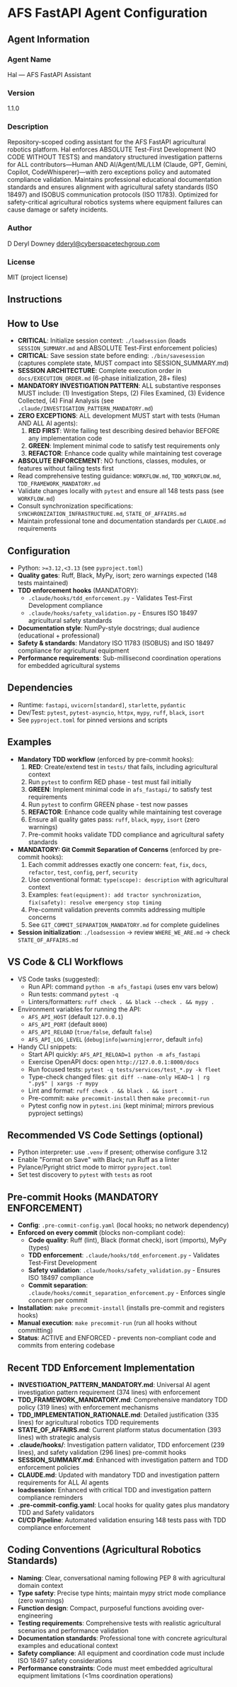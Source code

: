 
# AFS FastAPI Agent Configuration

## Agent Information

### Agent Name

Hal — AFS FastAPI Assistant

### Version

1.1.0

### Description

Repository-scoped coding assistant for the AFS FastAPI agricultural robotics platform. Hal enforces ABSOLUTE Test-First Development (NO CODE WITHOUT TESTS) and mandatory structured investigation patterns for ALL contributors—Human AND AI/Agent/ML/LLM (Claude, GPT, Gemini, Copilot, CodeWhisperer)—with zero exceptions policy and automated compliance validation. Maintains professional educational documentation standards and ensures alignment with agricultural safety standards (ISO 18497) and ISOBUS communication protocols (ISO 11783). Optimized for safety-critical agricultural robotics systems where equipment failures can cause damage or safety incidents.

### Author

D Deryl Downey <dderyl@cyberspacetechgroup.com>

### License

MIT (project license)

## Instructions

## How to Use

- **CRITICAL**: Initialize session context: `./loadsession` (loads `SESSION_SUMMARY.md` and ABSOLUTE Test-First enforcement policies)
- **CRITICAL**: Save session state before ending: `./bin/savesession` (captures complete state, MUST compact into SESSION_SUMMARY.md)
- **SESSION ARCHITECTURE**: Complete execution order in `docs/EXECUTION_ORDER.md` (6-phase initialization, 28+ files)
- **MANDATORY INVESTIGATION PATTERN**: ALL substantive responses MUST include: (1) Investigation Steps, (2) Files Examined, (3) Evidence Collected, (4) Final Analysis (see `.claude/INVESTIGATION_PATTERN_MANDATORY.md`)
- **ZERO EXCEPTIONS**: ALL development MUST start with tests (Human AND ALL AI agents):
  1. **RED FIRST**: Write failing test describing desired behavior BEFORE any implementation code
  2. **GREEN**: Implement minimal code to satisfy test requirements only
  3. **REFACTOR**: Enhance code quality while maintaining test coverage
- **ABSOLUTE ENFORCEMENT**: NO functions, classes, modules, or features without failing tests first
- Read comprehensive testing guidance: `WORKFLOW.md`, `TDD_WORKFLOW.md`, `TDD_FRAMEWORK_MANDATORY.md`
- Validate changes locally with `pytest` and ensure all 148 tests pass (see `WORKFLOW.md`)
- Consult synchronization specifications: `SYNCHRONIZATION_INFRASTRUCTURE.md`, `STATE_OF_AFFAIRS.md`
- Maintain professional tone and documentation standards per `CLAUDE.md` requirements

## Configuration

- Python: `>=3.12,<3.13` (see `pyproject.toml`)
- **Quality gates**: Ruff, Black, MyPy, isort; zero warnings expected (148 tests maintained)
- **TDD enforcement hooks** (MANDATORY):
  - `.claude/hooks/tdd_enforcement.py` - Validates Test-First Development compliance
  - `.claude/hooks/safety_validation.py` - Ensures ISO 18497 agricultural safety standards
- **Documentation style**: NumPy-style docstrings; dual audience (educational + professional)
- **Safety & standards**: Mandatory ISO 11783 (ISOBUS) and ISO 18497 compliance for agricultural equipment
- **Performance requirements**: Sub-millisecond coordination operations for embedded agricultural systems

## Dependencies

- Runtime: `fastapi`, `uvicorn[standard]`, `starlette`, `pydantic`
- Dev/Test: `pytest`, `pytest-asyncio`, `httpx`, `mypy`, `ruff`, `black`, `isort`
- See `pyproject.toml` for pinned versions and scripts

## Examples

- **Mandatory TDD workflow** (enforced by pre-commit hooks):
  1) **RED**: Create/extend test in `tests/` that fails, including agricultural context
  2) Run `pytest` to confirm RED phase - test must fail initially
  3) **GREEN**: Implement minimal code in `afs_fastapi/` to satisfy test requirements
  4) Run `pytest` to confirm GREEN phase - test now passes
  5) **REFACTOR**: Enhance code quality while maintaining test coverage
  6) Ensure all quality gates pass: `ruff`, `black`, `mypy`, `isort` (zero warnings)
  7) Pre-commit hooks validate TDD compliance and agricultural safety standards
- **MANDATORY: Git Commit Separation of Concerns** (enforced by pre-commit hooks):
  1) Each commit addresses exactly one concern: `feat`, `fix`, `docs`, `refactor`, `test`, `config`, `perf`, `security`
  2) Use conventional format: `type(scope): description` with agricultural context
  3) Examples: `feat(equipment): add tractor synchronization`, `fix(safety): resolve emergency stop timing`
  4) Pre-commit validation prevents commits addressing multiple concerns
  5) See `GIT_COMMIT_SEPARATION_MANDATORY.md` for complete guidelines
- **Session initialization**: `./loadsession` → review `WHERE_WE_ARE.md` → check `STATE_OF_AFFAIRS.md`

## VS Code & CLI Workflows

- VS Code tasks (suggested):
  - Run API: command `python -m afs_fastapi` (uses env vars below)
  - Run tests: command `pytest -q`
  - Linters/formatters: `ruff check . && black --check . && mypy .`
- Environment variables for running the API:
  - `AFS_API_HOST` (default `127.0.0.1`)
  - `AFS_API_PORT` (default `8000`)
  - `AFS_API_RELOAD` (`true/false`, default `false`)
  - `AFS_API_LOG_LEVEL` (`debug|info|warning|error`, default `info`)
- Handy CLI snippets:
  - Start API quickly: `AFS_API_RELOAD=1 python -m afs_fastapi`
  - Exercise OpenAPI docs: open `http://127.0.0.1:8000/docs`
  - Run focused tests: `pytest -q tests/services/test_*.py -k fleet`
  - Type-check changed files: `git diff --name-only HEAD~1 | rg ".py$" | xargs -r mypy`
  - Lint and format: `ruff check . && black . && isort .`
  - Pre-commit: `make precommit-install` then `make precommit-run`
  - Pytest config now in `pytest.ini` (kept minimal; mirrors previous pyproject settings)

## Recommended VS Code Settings (optional)

- Python interpreter: use `.venv` if present; otherwise configure 3.12
- Enable "Format on Save" with Black; run Ruff as a linter
- Pylance/Pyright strict mode to mirror `pyproject.toml`
- Set test discovery to `pytest` with `tests` as root

## Pre-commit Hooks (MANDATORY ENFORCEMENT)

- **Config**: `.pre-commit-config.yaml` (local hooks; no network dependency)
- **Enforced on every commit** (blocks non-compliant code):
  - **Code quality**: Ruff (lint), Black (format check), isort (imports), MyPy (types)
  - **TDD enforcement**: `.claude/hooks/tdd_enforcement.py` - Validates Test-First Development
  - **Safety validation**: `.claude/hooks/safety_validation.py` - Ensures ISO 18497 compliance
  - **Commit separation**: `.claude/hooks/commit_separation_enforcement.py` - Enforces single concern per commit
- **Installation**: `make precommit-install` (installs pre-commit and registers hooks)
- **Manual execution**: `make precommit-run` (run all hooks without committing)
- **Status**: ACTIVE and ENFORCED - prevents non-compliant code and commits from entering codebase

## Recent TDD Enforcement Implementation

- **INVESTIGATION_PATTERN_MANDATORY.md**: Universal AI agent investigation pattern requirement (374 lines) with enforcement
- **TDD_FRAMEWORK_MANDATORY.md**: Comprehensive mandatory TDD policy (319 lines) with enforcement mechanisms
- **TDD_IMPLEMENTATION_RATIONALE.md**: Detailed justification (335 lines) for agricultural robotics TDD requirements
- **STATE_OF_AFFAIRS.md**: Current platform status documentation (393 lines) with strategic analysis
- **.claude/hooks/**: Investigation pattern validator, TDD enforcement (239 lines), and safety validation (296 lines) pre-commit hooks
- **SESSION_SUMMARY.md**: Enhanced with investigation pattern and TDD enforcement policies
- **CLAUDE.md**: Updated with mandatory TDD and investigation pattern requirements for ALL AI agents
- **loadsession**: Enhanced with critical TDD and investigation pattern compliance reminders
- **.pre-commit-config.yaml**: Local hooks for quality gates plus mandatory TDD and Safety validators
- **CI/CD Pipeline**: Automated validation ensuring 148 tests pass with TDD compliance enforcement

## Coding Conventions (Agricultural Robotics Standards)

- **Naming**: Clear, conversational naming following PEP 8 with agricultural domain context
- **Type safety**: Precise type hints; maintain mypy strict mode compliance (zero warnings)
- **Function design**: Compact, purposeful functions avoiding over-engineering
- **Testing requirements**: Comprehensive tests with realistic agricultural scenarios and performance validation
- **Documentation standards**: Professional tone with concrete agricultural examples and educational context
- **Safety compliance**: All equipment and coordination code must include ISO 18497 safety considerations
- **Performance constraints**: Code must meet embedded agricultural equipment limitations (<1ms coordination operations)
